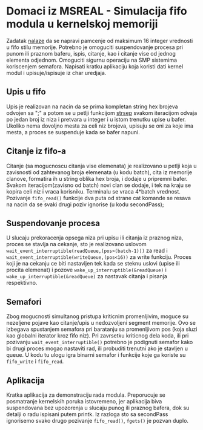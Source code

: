 # Domaci iz MSREAL - Simulacija fifo modula u kernelskoj memoriji
  Zadatak [nalaze](http://www.elektronika.ftn.uns.ac.rs/mikroracunarski-sistemi-za-rad-u-realnom-vremenu/wp-content/uploads/sites/99/2018/03/Doma%C4%87i-zadatak.pdf) da se napravi pamcenje od maksimum 16 integer vrednosti u fifo stilu memorije. Potrebno je omoguciti suspendovanje procesa pri punom ili praznom baferu, ispis, citanje, kao i citanje vise od jednog elementa odjednom. Omoguciti sigurnu operaciju na SMP sistemima koriscenjem semafora. Napisati kratku aplikaciju koja koristi dati kernel modul i upisuje/ispisuje iz char uredjaja.
## Upis u fifo
  Upis je realizovan na nacin da se prima kompletan string hex brojeva odvojen sa ";" a potom se u petlji funkcijom [strsep](https://www.kernel.org/doc/htmldocs/kernel-api/API-strsep.html) svakom iteracijom odvaja po jedan broj iz niza i pretvara u integer i u istom trenutku upise u bafer. Ukoliko nema dovoljno mesta za celi niz brojeva, upisuju se oni za koje ima mesta, a proces se suspenduje kada se bafer napuni.
## Citanje iz fifo-a
  Citanje (sa mogucnoscu citanja vise elemenata) je realizovano u petlji koja u zavisnosti od zahtevanog broja elemenata (u kodu batch), cita iz memorije clanove, formatira ih u string oblika hex broja, i dodaje u pripremni bafer. Svakom iteracijom(zavisno od batch) novi clan se dodaje, i tek na kraju se kopira celi niz i vraca korisniku. Terminalu se vraca 4*batch vrednost. Pozivanje `fifo_read()` funkcije dva puta od strane cat komande se resava na nacin da se svaki drugi poziv ignorise (u kodu secondPass);
## Suspendovanje procesa
  U slucaju prekoracenja opsega niza pri upisu ili citanja iz praznog niza, proces se stavlja na cekanje, sto je realizovano uslovom `wait_event_interruptible(readQueue,(pos>(batch-1)))` za read i `wait_event_interruptible(writeQueue,(pos<16))` za write funkciju. Proces koji je na cekanju ce biti nastavljen tek kada se steknu uslovi (upise ili procita elemenat) i pozove `wake_up_interruptible(&readQueue)` i `wake_up_interruptible(&readQueue)` za nastavak citanja i pisanja respektivno.
## Semafori
  Zbog mogucnosti simultanog pristupa kriticnim promenljivim, moguce su nezeljene pojave kao citanje/upis u nedozvoljeni segment memorije. Ovo se izbegava spustanjem semafora pri baratanju sa promenljivom pos (koja sluzi kao globalni iterator kroz fifo niz). Pri zavrsetku kriticnog dela koda, ili pri pozivanju `wait_event_interruptible()` potrebno je podignuti semafor kako bi drugi proces mogao nastaviti rad, ili probuditi trenutni ako je stavljen u queue. U kodu tu ulogu igra binarni semafor i funkcije koje ga koriste su `fifo_write` i `fifo_read`.
## Aplikacija
  Kratka aplikacija za demonstraciju rada modula. Preporucuje se posmatranje kernelskih poruka istovremeno, jer aplikacija biva suspendovana bez upozorenja u slucaju punog ili praznog bafera, dok su detalji o radu ispisani putem printk. Iz razloga sto sa secondPass ignorisemo svako drugo pozivanje `fifo_read()`, `fgets()` je pozvan duplo.
